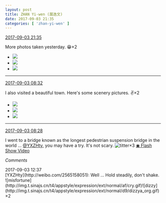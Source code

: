 ```yaml
---
layout: post
title: ZHAN Yi-wen (展逸文)
date: 2017-09-03 21:35
categories: [ 'zhan-yi-wen' ]
---
```


<div class="weibo-info">
  <a href="http://weibo.com/6108090526/Fk8V1i23m">2017-09-03 21:35</a>
</div>

More photos taken yesterday. :grin:×2

<!-- more -->

<ul class="weibo-pic-list-1">
  <li class="weibo-pic">
    <a href="http://wx2.sinaimg.cn/mw690/006FmVn8gy1fj6pasv4yuj30qo1bf46r.jpg"><img src="//wx2.sinaimg.cn/thumb150/006FmVn8gy1fj6pasv4yuj30qo1bf46r.jpg" /></a>
  </li>
  <li class="weibo-pic">
    <a href="http://wx2.sinaimg.cn/mw690/006FmVn8gy1fj6pap9jnxj30qo1bfthm.jpg"><img src="//wx2.sinaimg.cn/thumb150/006FmVn8gy1fj6pap9jnxj30qo1bfthm.jpg" /></a>
  </li>
  <li class="weibo-pic">
    <a href="http://wx4.sinaimg.cn/mw690/006FmVn8gy1fj6pay8sz8j30qo1bfanp.jpg"><img src="//wx4.sinaimg.cn/thumb150/006FmVn8gy1fj6pay8sz8j30qo1bfanp.jpg" /></a>
  </li>
</ul>

---

<div class="weibo-info">
  <a href="http://weibo.com/6108090526/Fk3NaB9dj">2017-09-03 08:32</a>
</div>

I also visited a beautiful town. Here's some scenery pictures. :v:×2

<ul class="weibo-pic-list-1">
  <li class="weibo-pic">
    <a href="http://wx3.sinaimg.cn/mw690/006FmVn8gy1fj62nf1131j30qo0zkk2u.jpg"><img src="//wx3.sinaimg.cn/thumb150/006FmVn8gy1fj62nf1131j30qo0zkk2u.jpg" /></a>
  </li>
  <li class="weibo-pic">
    <a href="http://wx2.sinaimg.cn/mw690/006FmVn8gy1fj62nh8elpj30zk0qon3b.jpg"><img src="//wx2.sinaimg.cn/thumb150/006FmVn8gy1fj62nh8elpj30zk0qon3b.jpg" /></a>
  </li>
  <li class="weibo-pic">
    <a href="http://wx4.sinaimg.cn/mw690/006FmVn8gy1fj62nocnkkj30zk0qotk3.jpg"><img src="//wx4.sinaimg.cn/thumb150/006FmVn8gy1fj62nocnkkj30zk0qotk3.jpg" /></a>
  </li>
</ul>

---

<div class="weibo-info">
  <a href="http://weibo.com/6108090526/Fk3LseY50">2017-09-03 08:28</a>
</div>

I went to a bridge known as the longest pedestrian suspension bridge in the world … [@YXZHty](http://weibo.com/2565158051), you may have a try. It's not scary. ![titter](http://img.t.sinajs.cn/t4/appstyle/expression/ext/normal/19/heia_org.gif)×3 [◉ Flash Show Video](http://www.miaopai.com/show/OBX4UleCTM8ZyWyk25sEMk1QeLrdbOiu.htm)

*Comments*

<div class="weibo-info">2017-09-03 12:37</div>
[YXZHty](http://weibo.com/2565158051): Well … Hold steadily, don't shake. ![misfortune](http://img.t.sinajs.cn/t4/appstyle/expression/ext/normal/af/cry.gif)![dizzy](http://img.t.sinajs.cn/t4/appstyle/expression/ext/normal/d9/dizzya_org.gif)×2
